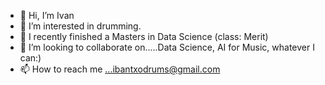 - 👋 Hi, I’m Ivan
- 👀 I’m interested in drumming.
- 🌱 I recently finished a Masters in Data Science (class: Merit)
- 💞️ I’m looking to collaborate on.....Data Science, AI for Music, whatever I can:)
- 📫 How to reach me ...ibantxodrums@gmail.com

<!---
ibantxodrumz/ibantxodrumz is a ✨ special ✨ repository because its `README.md` (this file) appears on your GitHub profile.
You can click the Preview link to take a look at your changes.
--->
